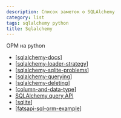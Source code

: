 ```yaml
---
description: Список заметок о SQLAlchemy
category: list
tags: sqlalchemy python
title: Sqlalchemy
---
```

ОРМ на python

- [[sqlalchemy-docs]]
- [[sqlalchemy-loader-strategy]]
- [[sqlalchemy-sqlite-problems]]
- [[sqlalchemy-querying]]
- [[sqlalchemy-deleting]]
- [[column-and-data-type]]
- [SQLAlchemy query API](https://docs.sqlalchemy.org/en/14/orm/query.html)
- [[sqlite]]
- [[fatsapi-sql-orm-example]]

[//begin]: # "Autogenerated link references for markdown compatibility"
[sqlalchemy-docs]: ../notes/sqlalchemy-docs "Sqlalchemy документация bd"
[sqlalchemy-loader-strategy]: ../notes/sqlalchemy-loader-strategy "Sqlalchemy loader strategy bd"
[sqlalchemy-sqlite-problems]: ../notes/sqlalchemy-sqlite-problems "Sqlalchemy sqlite problems bd"
[sqlalchemy-querying]: ../notes/sqlalchemy-querying "Sqlalchgemy querying bd"
[sqlalchemy-deleting]: ../notes/sqlalchemy-deleting "Sqlalchemy deleting bd"
[column-and-data-type]: ../notes/column-and-data-type "Column and data type"
[sqlite]: ../notes/sqlite "Sqlite bd"
[fatsapi-sql-orm-example]: ../notes/fatsapi-sql-orm-example "Fatsapi sql orm example"
[//end]: # "Autogenerated link references"